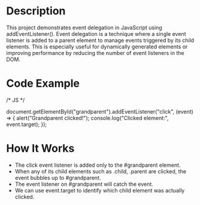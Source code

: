 # Description

This project demonstrates event delegation in JavaScript using addEventListener(). Event delegation is a technique where a single event listener is added to a parent element to manage events triggered by its child elements. This is especially useful for dynamically generated elements or improving performance by reducing the number of event listeners in the DOM.

# Code Example

/* JS */

document.getElementById("grandparent").addEventListener("click", (event) => {
  alert("Grandparent clicked!");
  console.log("Clicked element:", event.target);
});

# How It Works

- The click event listener is added only to the #grandparent element.
- When any of its child elements such as .child, .parent are clicked, the event bubbles up to #grandparent.
- The event listener on #grandparent will catch the event.
- We can use event.target to identify which child element was actually clicked.